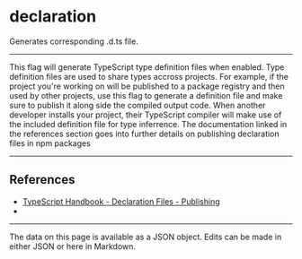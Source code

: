 <!-- Important! Do not modify comment blocks. They are necessary for the transformer to work properly -->

<!-- title -->
# declaration

<!-- shortDescription -->
Generates corresponding .d.ts file.

---

<!-- extendedDescription -->
This flag will generate TypeScript type definition files when enabled. Type definition files are used to share types accross projects. For example, if the project you're working on will be published to a package registry and then used by other projects, use this flag to generate a definition file and make sure to publish it along side the compiled output code. When another developer installs your project, their TypeScript compiler will make use of the included definition file for type inferrence.
The documentation linked in the references section goes into further details on publishing declaration files in npm packages

---

<!-- references -->
## References
- [TypeScript Handbook - Declaration Files - Publishing](https://www.typescriptlang.org/docs/handbook/declaration-files/publishing.html)
- []()
---

<!-- footer -->
The data on this page is available as a JSON object. Edits can be made in either JSON or here in Markdown.
